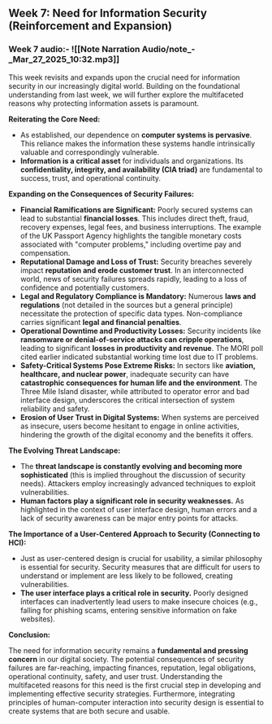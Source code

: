 ## **Week 7: Need for Information Security (Reinforcement and Expansion)**


### Week 7 audio:- ![[Note Narration Audio/note_-_Mar_27_2025_10:32.mp3]]

This week revisits and expands upon the crucial need for information security in our increasingly digital world. Building on the foundational understanding from last week, we will further explore the multifaceted reasons why protecting information assets is paramount.

**Reiterating the Core Need:**

- As established, our dependence on **computer systems is pervasive**. This reliance makes the information these systems handle intrinsically valuable and correspondingly vulnerable.
- **Information is a critical asset** for individuals and organizations. Its **confidentiality, integrity, and availability (CIA triad)** are fundamental to success, trust, and operational continuity.

**Expanding on the Consequences of Security Failures:**

- **Financial Ramifications are Significant:** Poorly secured systems can lead to substantial **financial losses**. This includes direct theft, fraud, recovery expenses, legal fees, and business interruptions. The example of the UK Passport Agency highlights the tangible monetary costs associated with "computer problems," including overtime pay and compensation.
- **Reputational Damage and Loss of Trust:** Security breaches severely impact **reputation and erode customer trust**. In an interconnected world, news of security failures spreads rapidly, leading to a loss of confidence and potentially customers.
- **Legal and Regulatory Compliance is Mandatory:** Numerous **laws and regulations** (not detailed in the sources but a general principle) necessitate the protection of specific data types. Non-compliance carries significant **legal and financial penalties**.
- **Operational Downtime and Productivity Losses:** Security incidents like **ransomware or denial-of-service attacks can cripple operations**, leading to significant **losses in productivity and revenue**. The MORI poll cited earlier indicated substantial working time lost due to IT problems.
- **Safety-Critical Systems Pose Extreme Risks:** In sectors like **aviation, healthcare, and nuclear power**, inadequate security can have **catastrophic consequences for human life and the environment**. The Three Mile Island disaster, while attributed to operator error and bad interface design, underscores the critical intersection of system reliability and safety.
- **Erosion of User Trust in Digital Systems:** When systems are perceived as insecure, users become hesitant to engage in online activities, hindering the growth of the digital economy and the benefits it offers.

**The Evolving Threat Landscape:**

- The **threat landscape is constantly evolving and becoming more sophisticated** (this is implied throughout the discussion of security needs). Attackers employ increasingly advanced techniques to exploit vulnerabilities.
- **Human factors play a significant role in security weaknesses.** As highlighted in the context of user interface design, human errors and a lack of security awareness can be major entry points for attacks.

**The Importance of a User-Centered Approach to Security (Connecting to HCI):**

- Just as user-centered design is crucial for usability, a similar philosophy is essential for security. Security measures that are difficult for users to understand or implement are less likely to be followed, creating vulnerabilities.
- **The user interface plays a critical role in security.** Poorly designed interfaces can inadvertently lead users to make insecure choices (e.g., falling for phishing scams, entering sensitive information on fake websites).

**Conclusion:**

The need for information security remains a **fundamental and pressing concern** in our digital society. The potential consequences of security failures are far-reaching, impacting finances, reputation, legal obligations, operational continuity, safety, and user trust. Understanding the multifaceted reasons for this need is the first crucial step in developing and implementing effective security strategies. Furthermore, integrating principles of human-computer interaction into security design is essential to create systems that are both secure and usable.